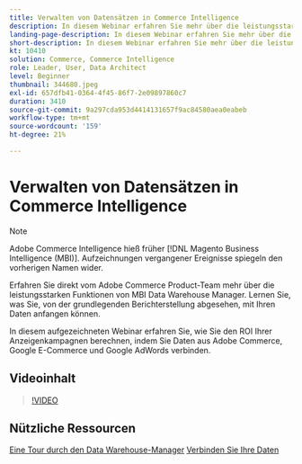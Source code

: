```yaml
---
title: Verwalten von Datensätzen in Commerce Intelligence
description: In diesem Webinar erfahren Sie mehr über die leistungsstarken Funktionen des Commerce Intelligence Data Warehouse-Managers.
landing-page-description: In diesem Webinar erfahren Sie mehr über die leistungsstarken Funktionen des Commerce Intelligence Data Warehouse-Managers.
short-description: In diesem Webinar erfahren Sie mehr über die leistungsstarken Funktionen des Commerce Intelligence Data Warehouse-Managers.
kt: 10410
solution: Commerce, Commerce Intelligence
role: Leader, User, Data Architect
level: Beginner
thumbnail: 344680.jpeg
exl-id: 657dfb41-0364-4f45-86f7-2e09897860c7
duration: 3410
source-git-commit: 9a297cda953d4414131657f9ac84580aea0eabeb
workflow-type: tm+mt
source-wordcount: '159'
ht-degree: 21%

---
```


# Verwalten von Datensätzen in Commerce Intelligence

>[!NOTE]
>
>Adobe Commerce Intelligence hieß früher [!DNL Magento Business Intelligence (MBI)]. Aufzeichnungen vergangener Ereignisse spiegeln den vorherigen Namen wider.

Erfahren Sie direkt vom Adobe Commerce Product-Team mehr über die leistungsstarken Funktionen von MBI Data Warehouse Manager. Lernen Sie, was Sie, von der grundlegenden Berichterstellung abgesehen, mit Ihren Daten anfangen können.

In diesem aufgezeichneten Webinar erfahren Sie, wie Sie den ROI Ihrer Anzeigenkampagnen berechnen, indem Sie Daten aus Adobe Commerce, Google E-Commerce und Google AdWords verbinden.

## Videoinhalt

>[!VIDEO](https://video.tv.adobe.com/v/344680?quality=12&learn=on)

## Nützliche Ressourcen

[Eine Tour durch den Data Warehouse-Manager](https://experienceleague.adobe.com/docs/commerce-business-intelligence/mbi/analyze/warehouse-manager/tour-dwm.html)
[Verbinden Sie Ihre Daten](https://experienceleague.adobe.com/docs/commerce-business-intelligence/mbi/analyze/connecting/connecting-data.html)
